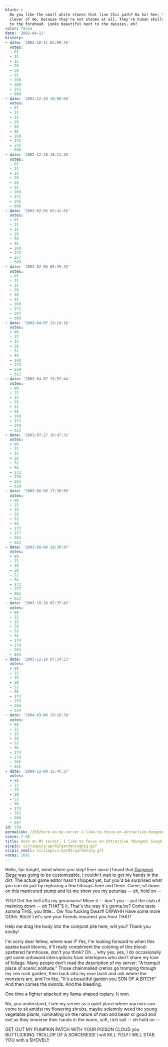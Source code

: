 ```yaml
---
blurb: >
  Do you like the small white stones that line this path? Ha ha! See, that's very
  clever of me, because they're not stones at all. They're human skulls buried up
  to the forehead. Looks beautiful next to the daisies, eh?
color: false
date: '2002-04-11'
history:
- date: '2002-10-11 03:09:46'
  votes:
  - 87
  - 21
  - 15
  - 28
  - 50
  - 91
  - 168
  - 269
  - 252
  - 600
- date: '2002-12-28 18:09:58'
  votes:
  - 87
  - 21
  - 15
  - 28
  - 50
  - 92
  - 169
  - 271
  - 256
  - 606
- date: '2002-12-28 18:11:35'
  votes:
  - 87
  - 21
  - 15
  - 28
  - 50
  - 92
  - 169
  - 271
  - 256
  - 606
- date: '2003-02-05 03:41:55'
  votes:
  - 87
  - 21
  - 15
  - 28
  - 50
  - 92
  - 169
  - 272
  - 257
  - 609
- date: '2003-02-05 05:39:33'
  votes:
  - 87
  - 21
  - 15
  - 28
  - 50
  - 92
  - 169
  - 272
  - 257
  - 609
- date: '2003-04-07 15:24:16'
  votes:
  - 88
  - 22
  - 15
  - 28
  - 51
  - 94
  - 169
  - 273
  - 259
  - 612
- date: '2003-04-07 15:57:44'
  votes:
  - 88
  - 22
  - 15
  - 28
  - 51
  - 94
  - 169
  - 273
  - 259
  - 612
- date: '2003-07-27 16:47:31'
  votes:
  - 88
  - 22
  - 15
  - 28
  - 52
  - 94
  - 172
  - 276
  - 262
  - 620
- date: '2003-08-08 17:30:58'
  votes:
  - 88
  - 22
  - 15
  - 28
  - 52
  - 94
  - 173
  - 277
  - 262
  - 622
- date: '2003-08-08 18:38:47'
  votes:
  - 88
  - 22
  - 15
  - 28
  - 52
  - 94
  - 173
  - 277
  - 262
  - 622
- date: '2003-10-18 07:37:43'
  votes:
  - 88
  - 22
  - 15
  - 28
  - 53
  - 94
  - 174
  - 279
  - 263
  - 626
- date: '2003-12-26 07:24:23'
  votes:
  - 88
  - 22
  - 15
  - 28
  - 53
  - 95
  - 174
  - 279
  - 266
  - 634
- date: '2004-03-06 19:18:39'
  votes:
  - 88
  - 22
  - 15
  - 28
  - 53
  - 96
  - 174
  - 279
  - 266
  - 641
- date: '2009-12-09 15:45:37'
  votes:
  - 88
  - 22
  - 15
  - 28
  - 53
  - 96
  - 174
  - 281
  - 266
  - 647
id: 339
permalink: /339/here-on-my-server-i-like-to-focus-on-attractive-dungeon-siege-gardening/
score: 7.96
title: Here on MY server, I like to focus on attractive *Dungeon Siege* gardening
vicpic: victimpics/apr02/gardeningbig.gif
vicpic_small: victimpics/apr02/gardening.gif
votes: 1691
---
```


Hello, fair knight, mind where you step! Ever since I heard that
[*Dungeon
Siege*](http://web.archive.org/web/20020411000000/http://www.planetdungeonsiege.com/)
was going to be customizable, I couldn't wait to get my hands in the
dirt. The actual game editor hasn't shipped yet, but you'd be surprised
what you can do just by replacing a few bitmaps here and there. Come,
sit down on this manicured stump and let me show you my petunias -- oh,
hold on --

YOU! Get the hell offa my geraniums! Move it -- don't you -- put the
club of maiming down -- oh THAT'S it, That's the way it's gonna be? Come
taste somma THIS, you little... Ow You fucking Dwarf! OWWHH Have some
more OOhh. Bitch! Let's see your friends resurrect you from THAT!

Help me drag the body into the compost pile here, will you? Thank you
kindly!

I'm sorry dear fellow, where was I? Yes, I'm looking forward to when
this azalea bush blooms, it'll really compliment the coloring of this
blood-spattered farmhouse, don't you think? Oh ... why yes, yes, I do
occasionally get some untoward interruptions from interlopers who don't
share my love of foliage. Many people don't read the description of my
server: "A tranquil place of scenic solitude." Those chainmailed cretins
go tromping through my zen rock garden, then back into my rose bush and
ask where the monsters are, and I'm like, "It's a beautiful garden you
SON OF A BITCH!" And then comes the swords. And the bleeding.

One time a fighter attacked my llama-shaped topiary. It won.

No, you understand, I see my server as a quiet place where warriors can
come to sit amidst my flowering shrubs, maybe solemnly weed the young
vegetable plants, ruminating on the nature of man and beast or good and
evil as they immerse their hands in the warm, soft, rich soil -- oh hold
on --

GET OUT MY PUMPKIN PATCH WITH YOUR POISON CLOUD you BUTTLICKING TROLLOP
OF A SORCERESS! I will KILL YOU! I WILL STAB YOU with a SHOVEL!!